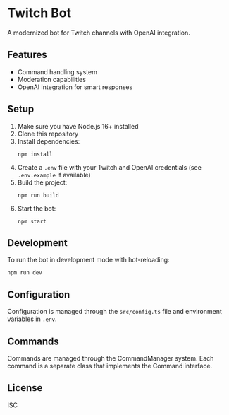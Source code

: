 # Twitch Bot

A modernized bot for Twitch channels with OpenAI integration.

## Features

- Command handling system
- Moderation capabilities
- OpenAI integration for smart responses

## Setup

1. Make sure you have Node.js 16+ installed
2. Clone this repository
3. Install dependencies:
   ```
   npm install
   ```
4. Create a `.env` file with your Twitch and OpenAI credentials (see `.env.example` if available)
5. Build the project:
   ```
   npm run build
   ```
6. Start the bot:
   ```
   npm start
   ```

## Development

To run the bot in development mode with hot-reloading:

```
npm run dev
```

## Configuration

Configuration is managed through the `src/config.ts` file and environment variables in `.env`.

## Commands

Commands are managed through the CommandManager system. Each command is a separate class that implements the Command interface.

## License

ISC
